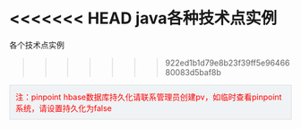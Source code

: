 <<<<<<< HEAD
java各种技术点实例
=======
各个技术点实例
>>>>>>> 922ed1b1d79e8b23f39ff5e9646680083d5baf8b

<div style="color:red; border:solid 1px #ddd; padding:10px; margin-bottom:10px;     background-color: #eff3f5;">
注：pinpoint hbase数据库持久化请联系管理员创建pv，如临时查看pinpoint系统，请设置持久化为false
</div>

